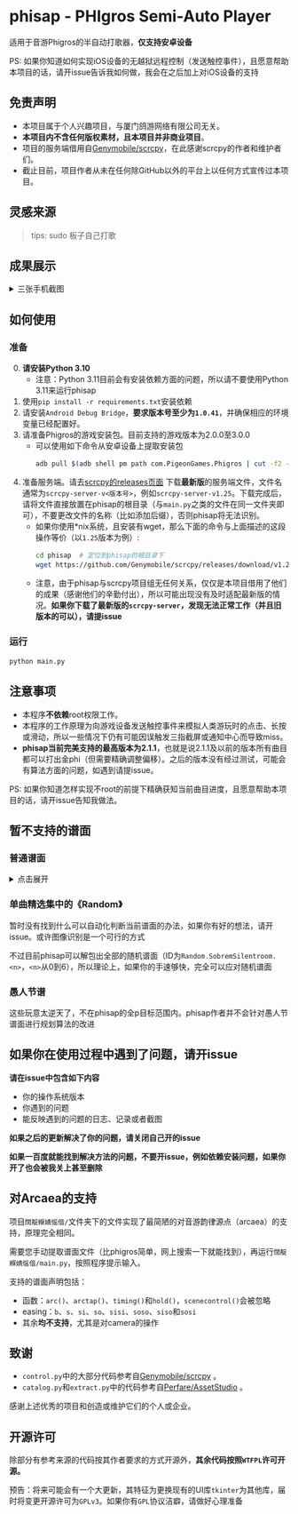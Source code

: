# phisap - PHIgros Semi-Auto Player
适用于音游Phigros的半自动打歌器，**仅支持安卓设备**

PS: 如果你知道如何实现iOS设备的无越狱远程控制（发送触控事件），且愿意帮助本项目的话，请开issue告诉我如何做，我会在之后加上对iOS设备的支持

## 免责声明
+ 本项目属于个人兴趣项目，与厦门鸽游网络有限公司无关。
+ **本项目内不含任何版权素材，且本项目并非商业项目**。
+ 项目的服务端借用自[Genymobile/scrcpy](https://github.com/Genymobile/scrcpy)，在此感谢scrcpy的作者和维护者们。
+ 截止目前，项目作者从未在任何除GitHub以外的平台上以任何方式宣传过本项目。

## 灵感来源
> tips: sudo 板子自己打歌

## 成果展示

<details>
<summary>三张手机截图</summary>

![截图1](./screenshots/phone-shot1.jpg)

![截图2](./screenshots/phone-shot2.jpg)

![截图3](./screenshots/phone-shot3.jpg)

</details>

## 如何使用

### 准备
0. **请安装Python 3.10**
    + 注意：Python 3.11目前会有安装依赖方面的问题，所以请不要使用Python 3.11来运行phisap
1. 使用`pip install -r requirements.txt`安装依赖
2. 请安装`Android Debug Bridge`，**要求版本号至少为`1.0.41`**，并确保相应的环境变量已经配置好。
3. 请准备Phigros的游戏安装包。目前支持的游戏版本为2.0.0至3.0.0
	+ 可以使用如下命令从安卓设备上提取安装包
		```bash
		adb pull $(adb shell pm path com.PigeonGames.Phigros | cut -f2 -d:) ./Phigros.apk
		```
4. 准备服务端。请去[scrcpy的releases页面](https://github.com/Genymobile/scrcpy/releases) 下载**最新版**的服务端文件，文件名通常为`scrcpy-server-v<版本号>`，例如`scrcpy-server-v1.25`。下载完成后，请将文件直接放置在phisap的根目录（与`main.py`之类的文件在同一文件夹即可），不要更改文件的名称（比如添加后缀），否则phisap将无法识别。
    + 如果你使用*nix系统，且安装有wget，那么下面的命令与上面描述的这段操作等价（以`1.25`版本为例）:
        ```bash
        cd phisap  # 定位到phisap的根目录下
        wget https://github.com/Genymobile/scrcpy/releases/download/v1.25/scrcpy-server-v1.25
        ```
    + 注意，由于phisap与scrcpy项目组无任何关系，仅仅是本项目借用了他们的成果（感谢他们的辛勤付出），所以可能出现没有及时适配最新版的情况。**如果你下载了最新版的`scrcpy-server`，发现无法正常工作（并且旧版本的可以），请提issue**

### 运行
```bash
python main.py
```

## 注意事项
+ 本程序**不依赖**root权限工作。
+ 本程序的工作原理为向游戏设备发送触控事件来模拟人类游玩时的点击、长按或滑动，所以一些情况下仍有可能因误触发三指截屏或通知中心而导致miss。
+ **phisap当前完美支持的最高版本为2.1.1**，也就是说2.1.1及以前的版本所有曲目都可以打出金phi（但需要精确调整偏移）。之后的版本没有经过测试，可能会有算法方面的问题，如遇到请提issue。

PS: 如果你知道怎样实现不root的前提下精确获知当前曲目进度，且愿意帮助本项目的话，请开issue告知我做法。

## 暂不支持的谱面
### 普通谱面

<details>
<summary>点击展开</summary>

下面这些谱面由于phisap目前的规划算法限制暂时无法被打出Phi

这些问题将在phisap后续的更新中被修复

注：这些谱面将按照章节列出。如果一个章节名用_斜体_表示，那么代表这个章节的曲目暂时没有测试完全，也就是说**这个章节的记录并不完整**。如果你发现了**该章节中**无法被phisap打出Phi的曲目，且这里没有列出，请开issue。如果可能的话最好在issue中描述一下大致是在哪里出现的Good/Bad/Miss，便于修复该问题。

#### _Single_

#### Legacy

#### Chapter 5

#### Chapter 6

#### Chapter 7

#### _Chapter 8_

#### Side story 1

#### _Side story 2_

#### _茶鸣拾贰律_

#### _姜米條_

#### Lanota

| 曲目         | 难度 | 最佳成绩 |
| ------------ | ---- | -------- |
| Protoflicker | IN   | 1 miss   |

#### Kalpa

#### Muse Dash

#### WAVEAT

#### GOOD

#### HyuN

#### Rising Sun Traxx

</details>

### 单曲精选集中的《Random》

暂时没有找到什么可以自动化判断当前谱面的办法，如果你有好的想法，请开issue。或许图像识别是一个可行的方式

不过目前phisap可以解包出全部的随机谱面（ID为`Random.SobremSilentroom.<n>`，`<n>`从0到6），所以理论上，如果你的手速够快，完全可以应对随机谱面

### 愚人节谱

这些玩意太逆天了，不在phisap的全p目标范围内。phisap作者并不会针对愚人节谱面进行规划算法的改进


## 如果你在使用过程中遇到了问题，请开issue
**请在issue中包含如下内容**
+ 你的操作系统版本
+ 你遇到的问题
+ 能反映遇到的问题的日志、记录或者截图

**如果之后的更新解决了你的问题，请关闭自己开的issue**

**如果一百度就能找到解决方法的问题，不要开issue，例如依赖安装问题，如果你开了也会被我关上甚至删除**

## 对Arcaea的支持
项目`闊靛緥婧愮偣/`文件夹下的文件实现了最简陋的对音游韵律源点（arcaea）的支持，原理完全相同。

需要您手动提取谱面文件（比phigros简单，网上搜索一下就能找到），再运行`闊靛緥婧愮偣/main.py`，按照程序提示输入。

支持的谱面声明包括：
+ 函数：`arc()`、`arctap()`、`timing()`和`hold()`，`scenecontrol()`会被忽略
+ easing：`b`、`s`、`si`、`so`、`sisi`、`soso`、`siso`和`sosi`
+ 其余**均不支持**，尤其是对camera的操作

## 致谢
+ `control.py`中的大部分代码参考自[Genymobile/scrcpy](https://github.com/Genymobile/scrcpy) 。
+ `catalog.py`和`extract.py`中的代码参考自[Perfare/AssetStudio](https://github.com/Perfare/AssetStudio) 。

感谢上述优秀的项目和创造或维护它们的个人或企业。

## 开源许可
除部分有参考来源的代码按其作者要求的方式开源外，**其余代码按照`WTFPL`许可开源。**

预告：将来可能会有一个大更新，其特征为更换现有的UI库`tkinter`为其他库，届时将变更开源许可为`GPLv3`。如果你有`GPL`协议洁癖，请做好心理准备
